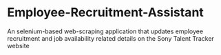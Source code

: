 # Employee-Recruitment-Assistant
An selenium-based web-scraping application that updates employee recruitment and job availability related details on the Sony Talent Tracker website

